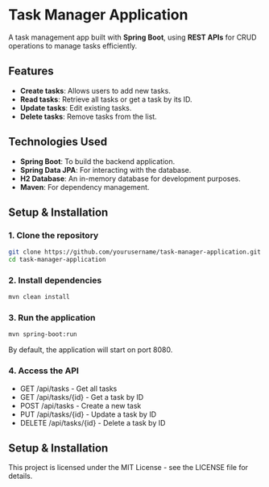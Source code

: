 # Task Manager Application

A task management app built with **Spring Boot**, using **REST APIs** for CRUD operations to manage tasks efficiently.

## Features
- **Create tasks**: Allows users to add new tasks.
- **Read tasks**: Retrieve all tasks or get a task by its ID.
- **Update tasks**: Edit existing tasks.
- **Delete tasks**: Remove tasks from the list.

## Technologies Used
- **Spring Boot**: To build the backend application.
- **Spring Data JPA**: For interacting with the database.
- **H2 Database**: An in-memory database for development purposes.
- **Maven**: For dependency management.

## Setup & Installation

### 1. Clone the repository
```bash
git clone https://github.com/yourusername/task-manager-application.git
cd task-manager-application
```

### 2. Install dependencies
```bash
mvn clean install
```

### 3. Run the application
```bash
mvn spring-boot:run
```

By default, the application will start on port 8080.

### 4. Access the API

- GET /api/tasks - Get all tasks
- GET /api/tasks/{id} - Get a task by ID
- POST /api/tasks - Create a new task
- PUT /api/tasks/{id} - Update a task by ID
- DELETE /api/tasks/{id} - Delete a task by ID

## Setup & Installation
This project is licensed under the MIT License - see the LICENSE file for details.

